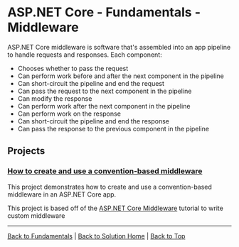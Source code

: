 # ASP.NET Core - Fundamentals - Middleware
ASP.NET Core middleware is software that's assembled into an app pipeline to handle requests and responses. Each component:
- Chooses whether to pass the request
- Can perform work before and after the next component in the pipeline
- Can short-circuit the pipeline and end the request
- Can pass the request to the next component in the pipeline
- Can modify the response
- Can perform work after the next component in the pipeline
- Can perform work on the response
- Can short-circuit the pipeline and end the response
- Can pass the response to the previous component in the pipeline

## Projects
### [How to create and use a convention-based middleware](How%20to%20create%20and%20use%20a%20convention-based%20middleware/.)
This project demonstrates how to create and use a convention-based middleware in an ASP.NET Core app.

This project is based off of the [ASP.NET Core Middleware](https://learn.microsoft.com/en-us/aspnet/core/fundamentals/middleware/write?view=aspnetcore-8.0) tutorial to write custom middleware

<hr>

[Back to Fundamentals](../README.md) |
[Back to Solution Home](../../README.md) |
[Back to Top](#aspnet-core---fundamentals---middleware)
